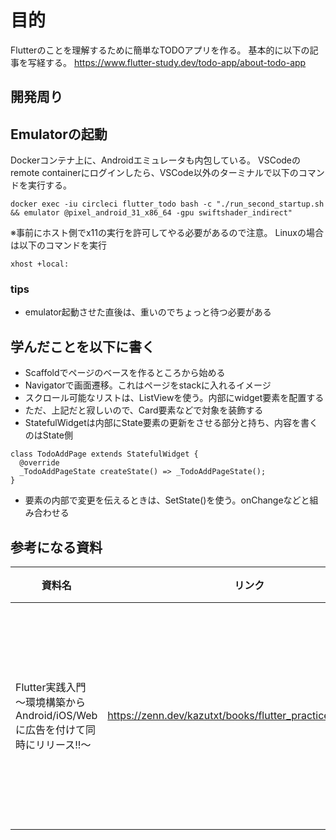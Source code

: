 # 目的
Flutterのことを理解するために簡単なTODOアプリを作る。
基本的に以下の記事を写経する。
https://www.flutter-study.dev/todo-app/about-todo-app


## 開発周り
## Emulatorの起動
Dockerコンテナ上に、Androidエミュレータも内包している。
VSCodeのremote containerにログインしたら、VSCode以外のターミナルで以下のコマンドを実行する。
```
docker exec -iu circleci flutter_todo bash -c "./run_second_startup.sh && emulator @pixel_android_31_x86_64 -gpu swiftshader_indirect" 
```

※事前にホスト側でx11の実行を許可してやる必要があるので注意。
Linuxの場合は以下のコマンドを実行
```
xhost +local:
```

### tips
- emulator起動させた直後は、重いのでちょっと待つ必要がある

## 学んだことを以下に書く
- Scaffoldでページのベースを作るところから始める
- Navigatorで画面遷移。これはページをstackに入れるイメージ
- スクロール可能なリストは、ListViewを使う。内部にwidget要素を配置する
- ただ、上記だと寂しいので、Card要素などで対象を装飾する
- StatefulWidgetは内部にState要素の更新をさせる部分と持ち、内容を書くのはState側
```
class TodoAddPage extends StatefulWidget {
  @override
  _TodoAddPageState createState() => _TodoAddPageState();
}
```
- 要素の内部で変更を伝えるときは、SetState()を使う。onChangeなどと組み合わせる

## 参考になる資料

|資料名|リンク|コメント|
|--|--|--|
|Flutter実践入門 ～環境構築からAndroid/iOS/Webに広告を付けて同時にリリース!!～|https://zenn.dev/kazutxt/books/flutter_practice_introduction| Dartの基本からFlutterでデプロイするまでを包括的に書いてあってわかりやすい。初心者向け　|
